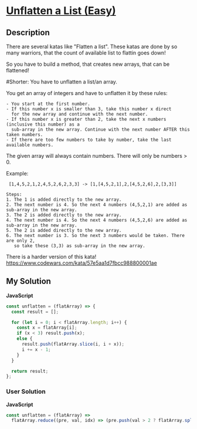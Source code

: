 # [Unflatten a List (Easy)](https://www.codewars.com/kata/57e2dd0bec7d247e5600013a)

## Description

There are several katas like "Flatten a list". These katas are done by so many warriors, that the count of available list to flattin goes down!

So you have to build a method, that creates new arrays, that can be flattened!

#Shorter: You have to unflatten a list/an array.

You get an array of integers and have to unflatten it by these rules:

```
- You start at the first number.
- If this number x is smaller than 3, take this number x direct
  for the new array and continue with the next number.
- If this number x is greater than 2, take the next x numbers (inclusive this number) as a
  sub-array in the new array. Continue with the next number AFTER this taken numbers.
- If there are too few numbers to take by number, take the last available numbers.
```

The given array will always contain numbers. There will only be numbers > 0.

Example:

```
 [1,4,5,2,1,2,4,5,2,6,2,3,3] -> [1,[4,5,2,1],2,[4,5,2,6],2,[3,3]]

Steps:
1. The 1 is added directly to the new array.
2. The next number is 4. So the next 4 numbers (4,5,2,1) are added as sub-array in the new array.
3. The 2 is added directly to the new array.
4. The next number is 4. So the next 4 numbers (4,5,2,6) are added as sub-array in the new array.
5. The 2 is added directly to the new array.
6. The next number is 3. So the next 3 numbers would be taken. There are only 2,
   so take these (3,3) as sub-array in the new array.
```

There is a harder version of this kata!
https://www.codewars.com/kata/57e5aa1d7fbcc988800001ae

## My Solution

**JavaScript**

```js
const unflatten = (flatArray) => {
  const result = [];

  for (let i = 0; i < flatArray.length; i++) {
    const x = flatArray[i];
    if (x < 3) result.push(x);
    else {
      result.push(flatArray.slice(i, i + x));
      i += x - 1;
    }
  }

  return result;
};
```

### User Solution

**JavaScript**

```js
const unflatten = (flatArray) =>
  flatArray.reduce((pre, val, idx) => (pre.push(val > 2 ? flatArray.splice(idx, val, null) : val), pre), []);
```
